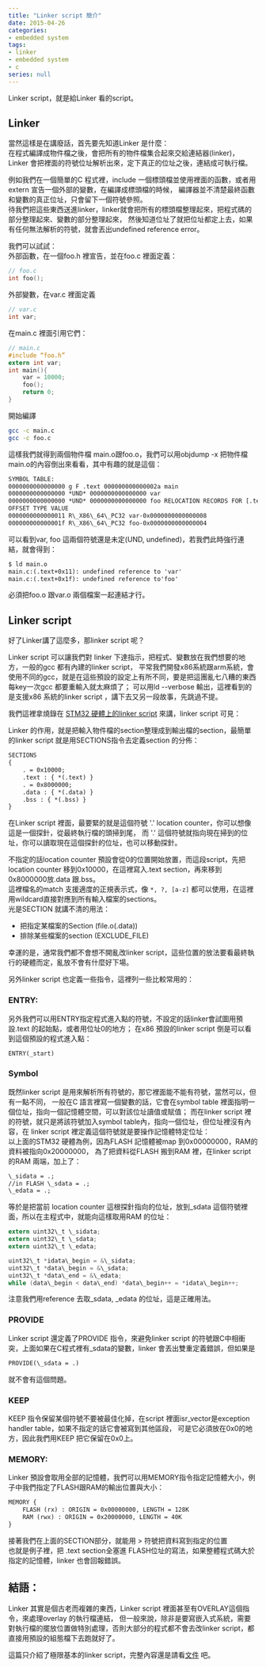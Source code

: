 ```yaml
---
title: "Linker script 簡介"
date: 2015-04-26
categories:
- embedded system
tags:
- linker
- embedded system
- c
series: null
---
```


Linker script，就是給Linker 看的script。  

## Linker  
當然這樣是在講廢話，首先要先知道Linker 是什麼：  
在程式編譯成物件檔之後，會把所有的物件檔集合起來交給連結器(linker)，Linker 會把裡面的符號位址解析出來，定下真正的位址之後，連結成可執行檔。  
<!--more-->
例如我們在一個簡單的C 程式裡，include 一個標頭檔並使用裡面的函數，或者用extern 宣告一個外部的變數，在編譯成標頭檔的時候，
編譯器並不清楚最終函數和變數的真正位址，只會留下一個符號參照。  
待我們把這些東西送進linker，linker就會把所有的標頭檔整理起來，把程式碼的部分整理起來、變數的部分整理起來，
然後知道位址了就把位址都定上去，如果有任何無法解析的符號，就會丟出undefined reference error。  

我們可以試試：  
外部函數，在一個foo.h 裡宣告，並在foo.c 裡面定義：  
```c
// foo.c
int foo();   
```
外部變數，在var.c 裡面定義  
```c
// var.c
int var;   
```
在main.c 裡面引用它們：  
```c
// main.c
#include “foo.h”  
extern int var;  
int main(){  
    var = 10000;  
    foo();  
    return 0;  
}   
```
開始編譯  
```bash
gcc -c main.c  
gcc -c foo.c   
```
這樣我們就得到兩個物件檔 main.o跟foo.o，我們可以用objdump -x 把物件檔main.o的內容倒出來看看，其中有趣的就是這個：  
```txt
SYMBOL TABLE:  
0000000000000000 g F .text 000000000000002a main  
0000000000000000 *UND* 0000000000000000 var  
0000000000000000 *UND* 0000000000000000 foo RELOCATION RECORDS FOR [.text]:  
OFFSET TYPE VALUE   
0000000000000011 R\_X86\_64\_PC32 var-0x0000000000000008  
000000000000001f R\_X86\_64\_PC32 foo-0x0000000000000004   
```
可以看到var, foo 這兩個符號還是未定(UND, undefined)，若我們此時強行連結，就會得到：  
```txt
$ ld main.o
main.c:(.text+0x11): undefined reference to 'var'  
main.c:(.text+0x1f): undefined reference to'foo'   
```
必須把foo.o 跟var.o 兩個檔案一起連結才行。  

## Linker script
好了Linker講了這麼多，那linker script 呢？  

Linker script 可以讓我們對 linker 下達指示，把程式、變數放在我們想要的地方，一般的gcc 都有內建的linker script，
平常我們開發x86系統跟arm系統，會使用不同的gcc，就是在這些預設的設定上有所不同，要是把這團亂七八糟的東西每key一次gcc 都要重輸入就太麻煩了；
可以用ld --verbose 輸出，這裡看到的是支援x86 系統的linker script ，講下去又另一段故事，先跳過不提。  

我們這裡拿燒錄在 [STM32 硬體上的linker script](https://github.com/yodalee/mini-arm-os/blob/master/02-ContextSwitch-1/os.ld) 來講，linker script 可見：  

Linker 的作用，就是把輸入物件檔的section整理成到輸出檔的section，最簡單的linker script 就是用SECTIONS指令去定義section 的分佈：  
```txt
SECTIONS  
{  
    . = 0x10000;  
    .text : { *(.text) }  
    . = 0x8000000;  
    .data : { *(.data) }  
    .bss : { *(.bss) }  
}   
```
在Linker script 裡面，最要緊的就是這個符號 '.' location counter，你可以想像這是一個探針，從最終執行檔的頭掃到尾，
而 '.' 這個符號就指向現在掃到的位址，你可以讀取現在這個探針的位址，也可以移動探針。  

不指定的話location counter 預設會從0的位置開始放置，而這段script，先把location counter 移到0x10000，在這裡寫入.text section，再來移到0x8000000放.data 跟.bss。  
這裡檔名的match 支援適度的正規表示式，像 `*, ?, [a-z]` 都可以使用，在這裡用wildcard直接對應到所有輸入檔案的sections。  
光是SECTION 就講不清的用法：
* 把指定某檔案的Section (file.o(.data))
* 排除某些檔案的section (EXCLUDE\_FILE)  

幸運的是，通常我們都不會想不開亂改linker script，這些位置的放法要看最終執行的硬體而定，亂放不會有什麼好下場。   

另外linker script 也定義一些指令，這裡列一些比較常用的：  

### ENTRY:  
另外我們可以用ENTRY指定程式進入點的符號，不設定的話linker會試圖用預設.text 的起始點，或者用位址0的地方；
在x86 預設的linker script 倒是可以看到這個預設的程式進入點：  
```txt
ENTRY(_start)  
```

### Symbol
既然linker script 是用來解析所有符號的，那它裡面能不能有符號，當然可以，但有一點不同，
一般在C 語言裡寫一個變數的話，它會在symbol table 裡面指明一個位址，指向一個記憶體空間，可以對該位址讀值或賦值；
而在linker script 裡的符號，就只是將該符號加入symbol table內，指向一個位址，但位址裡沒有內容，在 linker script 裡定義這個符號就是要操作記憶體特定位址：  
以上面的STM32 硬體為例，因為FLASH 記憶體被map 到0x00000000，RAM的資料被指向0x20000000，
為了把資料從FLASH 搬到RAM 裡，在linker script 的RAM 兩端，加上了：  
```txt
\_sidata = .;  
//in FLASH \_sdata = .;  
\_edata = .;   
```
等於是把當前 location counter 這根探針指向的位址，放到\_sdata 這個符號裡面，所以在主程式中，就能向這樣取用RAM 的位址：  
```c
extern uint32\_t \_sidata;  
extern uint32\_t \_sdata;  
extern uint32\_t \_edata;  

uint32\_t *idata\_begin = &\_sidata;   
uint32\_t *data\_begin = &\_sdata;   
uint32\_t *data\_end = &\_edata;   
while (data\_begin < data\_end) *data\_begin++ = *idata\_begin++;    
```
注意我們用reference 去取\_sdata, \_edata 的位址，這是正確用法。  

### PROVIDE
Linker script 還定義了PROVIDE 指令，來避免linker script 的符號跟C中相衝突，上面如果在C程式裡有\_sdata的變數，linker 會丟出雙重定義錯誤，但如果是  
```txt
PROVIDE(\_sdata = .)
```
就不會有這個問題。  

### KEEP
KEEP 指令保留某個符號不要被最佳化掉，在script 裡面isr\_vector是exception handler table，如果不指定的話它會被寫到其他區段，
可是它必須放在0x0的地方，因此我們用KEEP 把它保留在0x0上。  

### MEMORY:

Linker 預設會取用全部的記憶體，我們可以用MEMORY指令指定記憶體大小，例子中我們指定了FLASH跟RAM的輸出位置與大小：  
```txt
MEMORY {
    FLASH (rx) : ORIGIN = 0x00000000, LENGTH = 128K  
    RAM (rwx) : ORIGIN = 0x20000000, LENGTH = 40K    
}
```
接著我們在上面的SECTION部分，就能用 > 符號把資料寫到指定的位置  
也就是例子裡，把 .text section全塞進 FLASH位址的寫法，如果整體程式碼大於指定的記憶體，linker 也會回報錯誤。  

## 結語：

Linker 其實是個古老而複雜的東西，Linker script 裡面甚至有OVERLAY這個指令，來處理overlay 的執行檔連結，
但一般來說，除非是要寫嵌入式系統，需要對執行檔的擺放位置做特別處理，否則大部分的程式都不會去改linker script，都直接用預設的組態檔下去跑就好了。  

這篇只介紹了極限基本的linker script，完整內容還是請看[文件](https://sourceware.org/binutils/docs/ld/Scripts.html) 吧。  